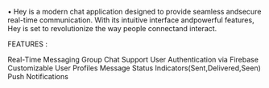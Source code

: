 • Hey is a modern chat application designed to provide seamless andsecure real-time communication. With its intuitive interface andpowerful features, 
  Hey is set to revolutionize the way people connectand interact.

FEATURES :

  Real-Time Messaging
  Group Chat Support
  User Authentication via Firebase
  Customizable User Profiles
  Message Status Indicators(Sent,Delivered,Seen)
  Push Notifications
